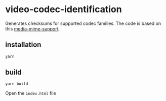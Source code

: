 # video-codec-identification

Generates checksums for supported codec families.
The code is based on this [media-mime-support](https://github.com/cconcolato/media-mime-support).

## installation

```bash
yarn 
```

## build
```
yarn build
```

Open the `index.html` file
